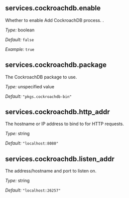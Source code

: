 [comment]: # (Do not edit this file as it is autogenerated. Go to docs/individual-docs if you want to make edits.)


[comment]: # (Please add your documentation on top of this line)

## services\.cockroachdb\.enable

Whether to enable Add CockroachDB process\.
\.



*Type:*
boolean



*Default:*
` false `



*Example:*
` true `



## services\.cockroachdb\.package



The CockroachDB package to use\.



*Type:*
unspecified value



*Default:*
` "pkgs.cockroachdb-bin" `



## services\.cockroachdb\.http_addr



The hostname or IP address to bind to for HTTP requests\.



*Type:*
string



*Default:*
` "localhost:8080" `



## services\.cockroachdb\.listen_addr



The address/hostname and port to listen on\.



*Type:*
string



*Default:*
` "localhost:26257" `
